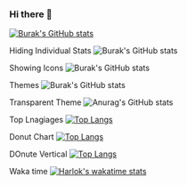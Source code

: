 ### Hi there 👋

<!--
**burakbinmunir/burakbinmunir** is a ✨ _special_ ✨ repository because its `README.md` (this file) appears on your GitHub profile.

Here are some ideas to get you started:

- 🔭 I’m currently working on ...
- 🌱 I’m currently learning ...
- 👯 I’m looking to collaborate on ...
- 🤔 I’m looking for help with ...
- 💬 Ask me about ...
- 📫 How to reach me: ...
- 😄 Pronouns: ...
- ⚡ Fun fact: ...
-->

[![Burak's GitHub stats](https://github-readme-stats.vercel.app/api?username=burakbinmunir)](https://github.com/anuraghazra/github-readme-stats)

Hiding Individual Stats
![Burak's GitHub stats](https://github-readme-stats.vercel.app/api?username=burakbinmunir&hide=contribs,prs)

Showing Icons
![Burak's GitHub stats](https://github-readme-stats.vercel.app/api?username=burakbinmunir&show_icons=true)

Themes
![Burak's GitHub stats](https://github-readme-stats.vercel.app/api?username=burakbinmunir&show_icons=true&theme=radical)

Transparent Theme
![Anurag's GitHub stats](https://github-readme-stats.vercel.app/api?username=burakbinmunir&show_icons=true&theme=transparent)

Top Lnagiages
[![Top Langs](https://github-readme-stats.vercel.app/api/top-langs/?username=burakbinmunir)](https://github.com/anuraghazra/github-readme-stats)

Donut Chart
[![Top Langs](https://github-readme-stats.vercel.app/api/top-langs/?username=burakbinmunir&layout=donut)](https://github.com/anuraghazra/github-readme-stats)

DOnute Vertical
[![Top Langs](https://github-readme-stats.vercel.app/api/top-langs/?username=burakbinmunir&layout=donut-vertical)](https://github.com/anuraghazra/github-readme-stats)

Waka time
[![Harlok's wakatime stats](https://github-readme-stats.vercel.app/api/wakatime?username=burakbinmunir)](https://github.com/anuraghazra/github-readme-stats)
